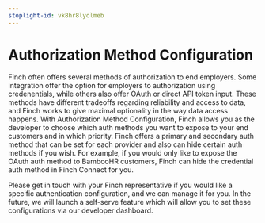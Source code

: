 ```yaml
---
stoplight-id: vk8hr8lyolmeb
---
```


# Authorization Method Configuration

Finch often offers several methods of authorization to end employers. Some integration offer the option for employers to authorization using credenentials, while others also offer OAuth or direct API token input. These methods have different tradeoffs regarding reliability and access to data, and Finch works to give maximal optionality in the way data access happens. With Authorization Method Configuration, Finch allows you as the developer to choose which auth methods you want to expose to your end customers and in which priority. Finch offers a primary and secondary auth method that can be set for each provider and also can hide certain auth methods if you wish. For example, if you would only like to expose the OAuth auth method to BambooHR customers, Finch can hide the credential auth method in Finch Connect for you.

Please get in touch with your Finch representative if you would like a specific authentication configuration, and we can manage it for you. In the future, we will launch a self-serve feature which will allow you to set these configurations via our developer dashboard.
